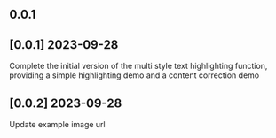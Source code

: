 ## 0.0.1

## [0.0.1] 2023-09-28
Complete the initial version of the multi style text highlighting function, providing a simple highlighting demo and a content correction demo
## [0.0.2] 2023-09-28
Update example image url
